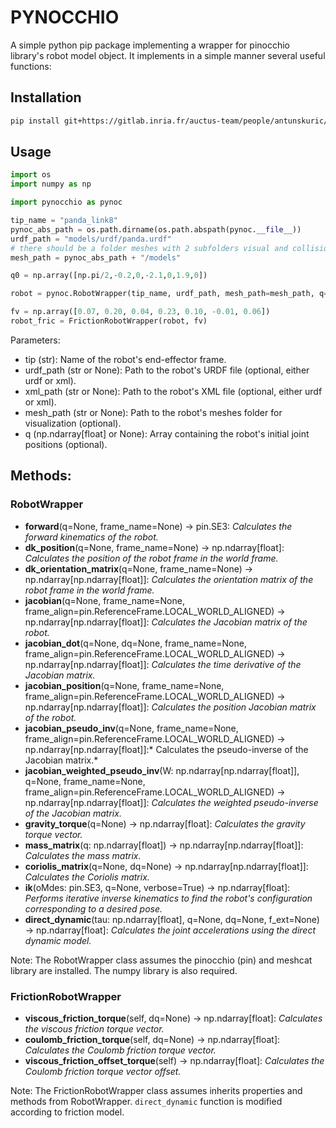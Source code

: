 # PYNOCCHIO

A simple python pip package implementing a wrapper for pinocchio library's robot model object. It implements in a simple manner several useful functions:

## Installation
```bash
pip install git+https://gitlab.inria.fr/auctus-team/people/antunskuric/pynocchio.git
```

## Usage

```python
import os
import numpy as np

import pynocchio as pynoc

tip_name = "panda_link8"
pynoc_abs_path = os.path.dirname(os.path.abspath(pynoc.__file__))
urdf_path = "models/urdf/panda.urdf"
# there should be a folder meshes with 2 subfolders visual and collision containing the mesh files
mesh_path = pynoc_abs_path + "/models" 

q0 = np.array([np.pi/2,-0.2,0,-2.1,0,1.9,0])

robot = pynoc.RobotWrapper(tip_name, urdf_path, mesh_path=mesh_path, q=q0)

fv = np.array([0.07, 0.20, 0.04, 0.23, 0.10, -0.01, 0.06])
robot_fric = FrictionRobotWrapper(robot, fv)
```

Parameters:
- tip (str): Name of the robot's end-effector frame.
- urdf_path (str or None): Path to the robot's URDF file (optional, either urdf or xml).
- xml_path (str or None):  Path to the robot's XML file (optional, either urdf or xml).
- mesh_path (str or None): Path to the robot's meshes folder for visualization (optional).
- q (np.ndarray[float] or None): Array containing the robot's initial joint positions (optional).

## Methods:

### RobotWrapper

- **forward**(q=None, frame_name=None) -> pin.SE3: *Calculates the forward kinematics of the robot.*
- **dk_position**(q=None, frame_name=None) -> np.ndarray[float]: *Calculates the position of the robot frame in the world frame.*
- **dk_orientation_matrix**(q=None, frame_name=None) -> np.ndarray[np.ndarray[float]]: *Calculates the orientation matrix of the robot frame in the world frame.*
- **jacobian**(q=None, frame_name=None, frame_align=pin.ReferenceFrame.LOCAL_WORLD_ALIGNED) -> np.ndarray[np.ndarray[float]]: *Calculates the Jacobian matrix of the robot.*
- **jacobian_dot**(q=None, dq=None, frame_name=None, frame_align=pin.ReferenceFrame.LOCAL_WORLD_ALIGNED) -> np.ndarray[np.ndarray[float]]: *Calculates the time derivative of the Jacobian matrix.*
- **jacobian_position**(q=None, frame_name=None, frame_align=pin.ReferenceFrame.LOCAL_WORLD_ALIGNED) -> np.ndarray[np.ndarray[float]]: *Calculates the position Jacobian matrix of the robot.*
- **jacobian_pseudo_inv**(q=None, frame_name=None, frame_align=pin.ReferenceFrame.LOCAL_WORLD_ALIGNED) -> np.ndarray[np.ndarray[float]]:* Calculates the pseudo-inverse of the Jacobian matrix.*
- **jacobian_weighted_pseudo_inv**(W: np.ndarray[np.ndarray[float]], q=None, frame_name=None, frame_align=pin.ReferenceFrame.LOCAL_WORLD_ALIGNED) -> np.ndarray[np.ndarray[float]]: *Calculates the weighted pseudo-inverse of the Jacobian matrix.*
- **gravity_torque**(q=None) -> np.ndarray[float]: *Calculates the gravity torque vector.*
- **mass_matrix**(q: np.ndarray[float]) -> np.ndarray[np.ndarray[float]]: *Calculates the mass matrix.*
- **coriolis_matrix**(q=None, dq=None) -> np.ndarray[np.ndarray[float]]: *Calculates the Coriolis matrix.*
- **ik**(oMdes: pin.SE3, q=None, verbose=True) -> np.ndarray[float]: *Performs iterative inverse kinematics to find the robot's configuration corresponding to a desired pose.*
- **direct_dynamic**(tau: np.ndarray[float], q=None, dq=None, f_ext=None) -> np.ndarray[float]: *Calculates the joint accelerations using the direct dynamic model.*

Note: The RobotWrapper class assumes the pinocchio (pin) and meshcat library are installed. The numpy library is also required.

### FrictionRobotWrapper

- **viscous_friction_torque**(self, dq=None) -> np.ndarray[float]: *Calculates the viscous friction torque vector.*
- **coulomb_friction_torque**(self, dq=None) -> np.ndarray[float]: *Calculates the Coulomb friction torque vector.*
- **viscous_friction_offset_torque**(self) -> np.ndarray[float]: *Calculates the Coulomb friction torque vector offset.*

Note: The FrictionRobotWrapper class assumes inherits properties and methods from RobotWrapper. `direct_dynamic` function is modified according to friction model.


<!-- 

# pynocchio

A simple python pip package implementing a wrapper for pinocchio library's robot model object. It implements in a simple manner several useful functions:

- direct kinematics `forward`
- inverse kinematics `ik`
- jacobian calculation `jacobain`
- jacobian time derivative calculation `jacobain_dot`
- jacobian pseudo-inverse `jacobian_pseudo_inv`
- gravity vector `gravity_torque`
- mass matrix calculaiton `mass_matrix`
- coriolis matrix calculaiton `coriolis_matrix`

see the [docs](docs/pynocchio.RobotWrapper.md)

## Install the package

```bash
pip install git+https://gitlab.inria.fr/auctus-team/people/antunskuric/pynocchio.git
```


## Examples 

A simple example of using the wrapper
```python
from pynocchio import RobotWrapper
import numpy as np
panda = RobotWrapper("panda_link8", "panda.urdf")

q0 = np.random.uniform(panda.q_min,panda.q_max)
print("initial q\n", q0)
oMq0 = panda.forward(q0)
print("direct kinamtics for q\n", oMq0)
q_ik = panda.ik(oMq0, verbose=False)
print("ik found q\n", q_ik)
oMq_ik = panda.forward(q_ik)
print("direct kinamtics for ik found q\n", oMq_ik)
```

see the [examples](examples) folder for more examples. -->
